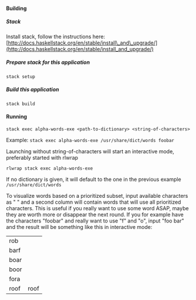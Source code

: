 #### Building
##### Stack
Install stack, follow the instructions here:
[http://docs.haskellstack.org/en/stable/install\_and\_upgrade/](http://docs.haskellstack.org/en/stable/install_and_upgrade/)

##### Prepare stack for this application
`stack setup`

##### Build this application
`stack build`

#### Running
`stack exec alpha-words-exe <path-to-dictionary> <string-of-characters>`

Example: `stack exec alpha-words-exe /usr/share/dict/words foobar`

Launching without string-of-characters will start an interactive mode,
preferably started with rlwrap

`rlwrap stack exec alpha-words-exe`

If no dictionary is given, it will default to the one in the previous example
`/usr/share/dict/words`

To visualize words based on a prioritized subset, input available characters as
"<prioritized> <rest>" and a second column will contain words that will use all
prioritized characters. This is useful if you really want to use some word ASAP,
maybe they are worth more or disappear the next round. If you for example have
the characters "foobar" and really want to use "f" and "o", input "foo bar" and
the result will be something like this in interactive mode:
<table style="width:100%">
  <tr><td> rob  </td><td>      </td></tr>
  <tr><td> barf </td><td>      </td></tr>
  <tr><td> boar </td><td>      </td></tr>
  <tr><td> boor </td><td>      </td></tr>
  <tr><td> fora </td><td>      </td></tr>
  <tr><td> roof </td><td> roof </td></tr>
</table>
